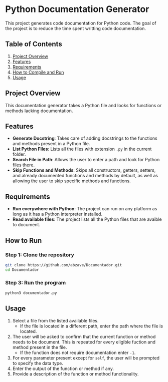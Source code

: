 # Python Documentation Generator

This project generates code documentation for Python code. The goal of the project is to reduce the time spent writting code documentation.

## Table of Contents
1. [Project Overview](#project-overview)
2. [Features](#features)
3. [Requirements](#requirements)
4. [How to Compile and Run](#how-to-run)
5. [Usage](#usage)

## Project Overview

This documentation generator takes a Python file and looks for functions or methods lacking documentation. 

## Features

- **Generate Docstring**: Takes care of adding docstrings to the functions and methods present in a Python file.
- **List Python Files**: Lists all the files with extension `.py` in the current folder.
- **Search File in Path**: Allows the user to enter a path and look for Python files there.
- **Skip Functions and Methods**: Skips all constructors, getters, setters, and already documented functions and methods by default, as well as allowing the user to skip specific methods and functions.

## Requirements

- **Run everywhere with Python**: The project can run on any platform as long as it has a Python interpreter installed.
- **Read available files**: The project lists all the Python files that are avaible to document.

## How to Run

### Step 1: Clone the repository

``` bash
git clone https://github.com/abzave/Documentador.git
cd Documentador
```

### Step 3: Run the program

``` bash
python3 documentador.py
```

## Usage

1. Select a file from the listed available files.
    - If the file is located in a different path, enter the path where the file is located.
2. The user will be asked to confirm that the current function or method needs to be document. This is repeated for every eligible fuction and method present in the file.
    - If the function does not require documentation enter `-1`.
3. For every parameter present except for `self`, the user will be prompted to specify the data type.
4. Enter the output of the function or method if any.
5. Provide a description of the function or method functionality.
